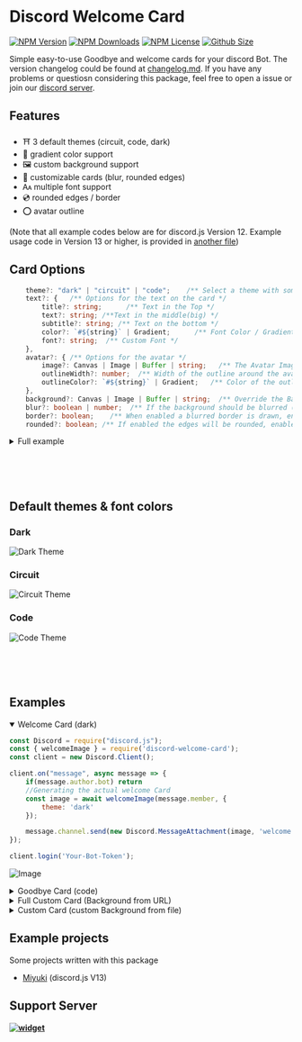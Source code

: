 #  Discord Welcome Card
[![NPM Version](https://img.shields.io/npm/v/discord-welcome-card?color=00DEC8&style=for-the-badge)](https://www.npmjs.com/package/discord-welcome-card)
[![NPM Downloads](https://img.shields.io/npm/dt/discord-welcome-card?color=00DEC8&style=for-the-badge)](https://www.npmjs.com/package/discord-welcome-card)
[![NPM License](https://img.shields.io/npm/l/discord-welcome-card?color=00DEC8&style=for-the-badge)](https://www.npmjs.com/package/discord-welcome-card)
[![Github Size](https://img.shields.io/github/repo-size/AKORA-Studios/DiscordWelcomeCard?color=00DEC8&label=SIZE&style=for-the-badge)](https://www.npmjs.com/package/discord-welcome-card)

Simple easy-to-use Goodbye and welcome cards for your discord Bot. The version changelog could be found at [changelog.md](CHANGELOG.md). If you have any problems or questiosn considering this package, feel free to open a issue or join our [discord server](https://discord.gg/Emk2udJ).


## Features
* ⛩️ 3 default themes (circuit, code, dark)
* 🍭 gradient color support
* 🖼️ custom background support
*  📎 customizable cards (blur, rounded edges)
* 🗛 multiple font support
* 💿 rounded edges / border
* ⭕ avatar outline

(Note that all example codes below are for discord.js Version 12. Example usage code in Version 13 or higher, is provided in [another file](Usage.md))


## Card Options
```typescript
    theme?: "dark" | "circuit" | "code";    /** Select a theme with some default options */
    text?: {   /** Options for the text on the card */
        title?: string;      /** Text in the Top */
        text?: string; /**Text in the middle(big) */
        subtitle?: string; /** Text on the bottom */
        color?: `#${string}` | Gradient;      /** Font Color / Gradient */
        font?: string;  /** Custom Font */
    },
    avatar?: { /** Options for the avatar */
        image?: Canvas | Image | Buffer | string;   /** The Avatar Image, can be a URL/Canvas/Image or Buffer */
        outlineWidth?: number;  /** Width of the outline around the avatar in px */
        outlineColor?: `#${string}` | Gradient;   /** Color of the outline / Gradient */
    },
    background?: Canvas | Image | Buffer | string;  /** Override the Background, can be a URL/Canvas/Image or Buffer  */
    blur?: boolean | number;  /** If the background should be blurred (true -> 3) */
    border?: boolean;    /** When enabled a blurred border is drawn, enabled by default */
    rounded?: boolean; /** If enabled the edges will be rounded, enabled by default */
```

<details> 
    <summary> Full example </summary>

```typescript
    theme: 'circuit',
    text: {
        title: 'Hellloo',
        text: user.tag,
        subtitle: 'please read the Rules',
        color: `#88f`
    },
    avatar: {
        image: user.displayAvatarURL({ format: 'png' }),
        outlineWidth: 5,
        outlineColor: new Gradient('linear',
            [0, '#33f'],
            [1, '#f33']
        )
    },
    background: 'https://i.imgur.com/ea9PB3H.png',
    blur: 1,
    border: true,
    rounded: true
```

![Custom Card](examples/fullCustom.png)
</details>

<br/><br/><br/>


## Default themes & font colors


### Dark
![Dark Theme](examples/dark_welcome.png)

### Circuit
![Circuit Theme](examples/circuit_welcome.png)

### Code
![Code Theme](examples/code_goodbye.png)

<br/><br/><br/>

## Examples
<details open> 
    <summary> Welcome Card (dark) </summary>

```javascript
const Discord = require("discord.js");
const { welcomeImage } = require('discord-welcome-card');
const client = new Discord.Client();

client.on("message", async message => {
    if(message.author.bot) return
    //Generating the actual welcome Card
    const image = await welcomeImage(message.member, {
        theme: 'dark'
    });

    message.channel.send(new Discord.MessageAttachment(image, 'welcome.png'))
});

client.login('Your-Bot-Token');
```
    
![Image](examples/dark_welcome.png)

</details>


<details> <summary> Goodbye Card (code) </summary>

```javascript
const Discord = require("discord.js");
const { goodbyeImage } = require('discord-welcome-card');
const client = new Discord.Client();

client.on("message", async message => {
    if(message.author.bot) return
    //Generating the actual goodbye Card
    const image = await goodbyeImage(message.member, { theme: 'code' });

    message.channel.send(new Discord.MessageAttachment(image, 'goodbye.png'))
});

client.login('Your-Bot-Token');
```
    
![Image](examples/code_goodbye.png)
    
</details>

<details><summary> Full Custom Card (Background from URL) </summary>

```javascript
const Discord = require("discord.js");
const { drawCard } = require('discord-welcome-card');
const client = new Discord.Client();

client.on("message", async message => {
    if(message.author.bot) return
    //Generating the actual custom Card
    const image = await drawCard({
        theme: "circuit",
        text: {
            title: 'Hellloo',
            text: msg.author.tag,
            subtitle: 'please read the Rules',
            color: `#88f`
        },
        avatar: {
            image: msg.author.displayAvatarURL({ format: 'png' }),
            outlineWidth: 5,
            outlineColor: new Gradient('linear',
                [0, '#33f'],
                [1, '#f33']
            ),
        },
        background: 'https://i.imgur.com/ea9PB3H.png',
        blur: 1,
        border: true,
        rounded: true
    })
    message.channel.send(new Discord.MessageAttachment(image, 'custom.png'))
});

client.login('Your-Bot-Token');
```
    
![Image](examples/fullCustom.png)

</details>
 

<details> <summary> Custom Card (custom Background from file) </summary>
folder strcuture:

```
folder
|-index.js
|-image.png
```

```javascript
const Discord = require("discord.js");
const { drawCard } = require('discord-welcome-card');
const client = new Discord.Client();

client.on("message", async message => {
    if(message.author.bot) return
    //Generating the actual custom Card
    const image = await drawCard({
            text: {
                title: 'Title',
                 text: 'Text',
                subtitle: 'Subtitle',
                color:  new Gradient("linear", {
                     color: "#4287f5",
                    offset: 1
                    }, {
                    color: "#f5426f",
                     offset: 0
                     })
            },
            avatar: {
                image: message.member.user.avatarURL({ format: 'png' })
            },
            background: "./image.png",
            blur: true,
            border: true,
            rounded: true
        })
    message.channel.send(new Discord.MessageAttachment(image, 'custom.png'))
});

client.login('Your-Bot-Token');
```
    
</details>    


## Example projects
Some projects written with this package
* [Miyuki](https://github.com/discord-card/Miyuki) (discord.js V13)

## Support Server
**[![widget](https://discord.com/api/guilds/553942677117337600/widget.png?style=banner2)](https://discord.gg/Emk2udJ)**